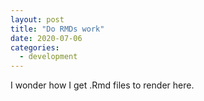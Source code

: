 ```yaml
---
layout: post
title: "Do RMDs work"
date: 2020-07-06
categories: 
  - development
---
```


I wonder how I get .Rmd files to render here.